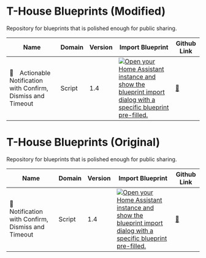 # T-House Blueprints (Modified)
Repository for blueprints that is polished enough for public sharing.

| Name | Domain | Version | Import Blueprint | Github Link |
| --- | --- | --- | --- | --- |
| 🔔 Actionable Notification with Confirm, Dismiss and Timeout | Script | 1.4 | [![Open your Home Assistant instance and show the blueprint import dialog with a specific blueprint pre-filled.](https://my.home-assistant.io/badges/blueprint_import.svg)](https://my.home-assistant.io/redirect/blueprint_import/?blueprint_url==https%3A%2F%2Fgithub.com%2FDrShivang%2Ft-house-blueprints%2Fblob%2Fa46430348713ef0551e354df093158b1a6c7e9e9%2Fnotifications.yaml) | [🔗](https://github.com/DrShivang/t-house-blueprints/blob/a46430348713ef0551e354df093158b1a6c7e9e9/notifications.yaml) |

# T-House Blueprints (Original)
Repository for blueprints that is polished enough for public sharing.

| Name | Domain | Version | Import Blueprint | Github Link |
| --- | --- | --- | --- | --- |
| 🔔 Notification with Confirm, Dismiss and Timeout | Script | 1.4 | [![Open your Home Assistant instance and show the blueprint import dialog with a specific blueprint pre-filled.](https://my.home-assistant.io/badges/blueprint_import.svg)](https://my.home-assistant.io/redirect/blueprint_import/?blueprint_url=https%3A%2F%2Fgithub.com%2Fsamuelthng%2Ft-house-blueprints%2Fblob%2Fmain%2Fnotifications.yaml) | [🔗](https://github.com/samuelthng/t-house-blueprints/blob/main/notifications.yaml) |
